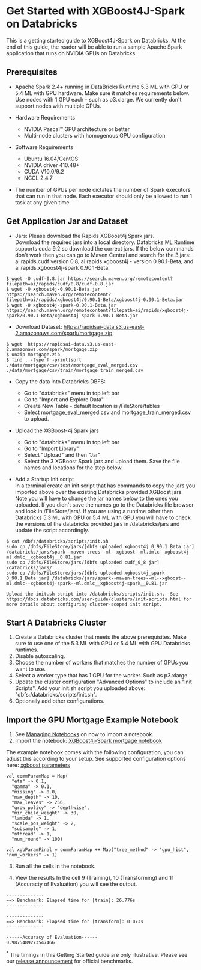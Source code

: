 Get Started with XGBoost4J-Spark on Databricks
======================================================
This is a getting started guide to XGBoost4J-Spark on Databricks. At the end of this guide, the reader will be able to run a sample Apache Spark application that runs on NVIDIA GPUs on Databricks.

Prerequisites
-------------
* Apache Spark 2.4+ running in DataBricks Runtime 5.3 ML with GPU or 5.4 ML with GPU hardware. Make sure it matches requirements below. Use nodes with 1 GPU each - such as p3.xlarge. We currently don't support nodes with multiple GPUs.
* Hardware Requirements
  * NVIDIA Pascal™ GPU architecture or better
  * Multi-node clusters with homogenous GPU configuration
* Software Requirements
  * Ubuntu 16.04/CentOS
  * NVIDIA driver 410.48+
  * CUDA V10.0/9.2
  * NCCL 2.4.7

* The number of GPUs per node dictates the number of Spark executors that can run in that node. Each executor should only be allowed to run 1 task at any given time. 

Get Application Jar and Dataset
-------------------------------
* Jars: Please download the Rapids XGBoost4j Spark jars.  
Download the required jars into a local directory. Databricks ML Runtime supports cuda 9.2 so download the correct jars. If the below commands don't work then you can go to Maven Central and search for the 3 jars: ai.rapids.cudf version 0.8, ai.rapids.xgboost4j - version 0.90.1-Beta, and ai.rapids.xgboost4j-spark 0.90.1-Beta.

```
$ wget -O cudf-0.8.jar https://search.maven.org/remotecontent?filepath=ai/rapids/cudf/0.8/cudf-0.8.jar
$ wget -O xgboost4j-0.90.1-Beta.jar https://search.maven.org/remotecontent?filepath=ai/rapids/xgboost4j/0.90.1-Beta/xgboost4j-0.90.1-Beta.jar
$ wget -O xgboost4j-spark-0.90.1-Beta.jar https://search.maven.org/remotecontent?filepath=ai/rapids/xgboost4j-spark/0.90.1-Beta/xgboost4j-spark-0.90.1-Beta.jar
``` 

* Download Dataset: https://rapidsai-data.s3.us-east-2.amazonaws.com/spark/mortgage.zip

```
$ wget  https://rapidsai-data.s3.us-east-2.amazonaws.com/spark/mortgage.zip
$ unzip mortgage.zip
$ find . -type f -print|sort
./data/mortgage/csv/test/mortgage_eval_merged.csv
./data/mortgage/csv/train/mortgage_train_merged.csv
``` 

* Copy the data into Databricks DBFS:

  * Go to "databricks" menu in top left bar
  * Go to "Import and Explore Data"
  * Create New Table - default location is /FileStore/tables
  * Select mortgage_eval_merged.csv and mortgage_train_merged.csv to upload.

* Upload the XGBoost-4j Spark jars

  * Go to "databricks" menu in top left bar
  * Go to "Import Library"
  * Select "Upload" and then "Jar"
  * Select the 3 XGBoost Spark jars and upload them. Save the file names and locations for the step below.

* Add a Startup Init script  
In a terminal create an init script that has commands to copy the jars you imported above over the existing Databricks provided XGBoost jars. Note you will have to change the jar names below to the ones you uploaded.  If you didn't save the names go to the Databricks file browser and look in /FileStore/jars/. If you are using a runtime other then Databricks 5.3 ML with GPU or 5.4 ML with GPU you will have to check the versions of the databricks provided jars in /databricks/jars and update the script accordingly.

```
$ cat /dbfs/databricks/scripts/init.sh
sudo cp /dbfs/FileStore/jars/[dbfs uploaded xgboost4j 0_90.1_Beta jar] /databricks/jars/spark--maven-trees--ml--xgboost--ml.dmlc--xgboost4j--ml.dmlc__xgboost4j__0.81.jar
sudo cp /dbfs/FileStore/jars/[dbfs uploaded cudf_0_8 jar] /databricks/jars/
sudo cp /dbfs/FileStore/jars/[dbfs uploaded xgboost4j_spark 0_90.1_Beta jar] /databricks/jars/spark--maven-trees--ml--xgboost--ml.dmlc--xgboost4j-spark--ml.dmlc__xgboost4j-spark__0.81.jar

Upload the init.sh script into /databricks/scripts/init.sh.  See https://docs.databricks.com/user-guide/clusters/init-scripts.html for more details about configuring cluster-scoped init script.
```

Start A Databricks Cluster
--------------------------
1. Create a Databricks cluster that meets the above prerequisites. Make sure to use one of the 5.3 ML with GPU or 5.4 ML with GPU Databricks runtimes.
2. Disable autoscaling.
3. Choose the number of workers that matches the number of GPUs you want to use.
4. Select a worker type that has 1 GPU for the worker. Such as p3.xlarge.
5. Update the cluster configuration "Advanced Options" to include an "Init Scripts". Add your init.sh script you uploaded above: "dbfs:/databricks/scripts/init.sh".
6. Optionally add other configurations.

Import the GPU Mortgage Example Notebook
---------------------------
1. See [Managing Notebooks](https://docs.databricks.com/user-guide/notebooks/notebook-manage.html) on how to import a notebook.
2. Import the notebook: [XGBoost4j-Spark mortgage notebook](../notebook/databricks/mortgage-gpu.scala)

The example notebook comes with the following configuration, you can adjust this according to your setup.
See supported configuration options here: [xgboost parameters](supported_xgboost_parameters.md)
```
val commParamMap = Map(
  "eta" -> 0.1,
  "gamma" -> 0.1,
  "missing" -> 0.0,
  "max_depth" -> 10,
  "max_leaves" -> 256,
  "grow_policy" -> "depthwise",
  "min_child_weight" -> 30,
  "lambda" -> 1,
  "scale_pos_weight" -> 2,
  "subsample" -> 1,
  "nthread" -> 1,
  "num_round" -> 100)

val xgbParamFinal = commParamMap ++ Map("tree_method" -> "gpu_hist", "num_workers" -> 1)
```

3. Run all the cells in the notebook. 

4. View the results
In the cell 9 (Training), 10 (Transforming) and 11 (Accuracty of Evaluation) you will see the output.

```
--------------
==> Benchmark: Elapsed time for [train]: 26.776s
--------------

--------------
==> Benchmark: Elapsed time for [transform]: 0.073s
--------------

------Accuracy of Evaluation------
0.9875489273547466
```

<sup>*</sup> The timings in this Getting Started guide are only illustrative. Please see our [release announcement](https://medium.com/rapids-ai/nvidia-gpus-and-apache-spark-one-step-closer-2d99e37ac8fd) for official benchmarks.

